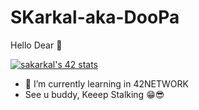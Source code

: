 # SKarkal-aka-DooPa
Hello Dear 🤩

[![sakarkal's 42 stats](https://badge.mediaplus.ma/greenbinary/sakarkal)](https://github.com/oakoudad/badge42)

- 🌱 I’m currently learning in 42NETWORK
- See u buddy, Keeep Stalking 😁😎
